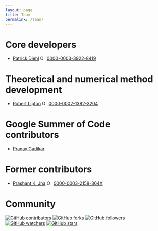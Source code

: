 ```yaml
---
layout: page
title: Team
permalink: /team/
---
```


# Core developers

* [Patrick Diehl](https://www.diehlpk.de) <a itemprop="sameAs" content="https://orcid.org/0000-0003-3922-8419" href="https://orcid.org/0000-0003-3922-8419" target="orcid.widget" rel="noopener noreferrer" style="vertical-align:top;"><img src="https://orcid.org/sites/default/files/images/orcid_16x16.png" style="width:1em;margin-right:.5em;" alt="ORCID iD icon">0000-0003-3922-8419</a>

# Theoretical and numerical method development

* [Robert Lipton](https://www.math.lsu.edu/~lipton/index.html) <a itemprop="sameAs" content="0000-0002-1382-3204" href="http://orcid.org/0000-0002-1382-3204" target="orcid.widget" rel="noopener noreferrer" style="vertical-align:top;"><img src="https://orcid.org/sites/default/files/images/orcid_16x16.png" style="width:1em;margin-right:.5em;" alt="ORCID iD icon">0000-0002-1382-3204</a> 

# Google Summer of Code contributors

* [Pranav Gadikar](https://www.linkedin.com/in/pranav-gadikar-2a0a21143/)

# Former contributors

* [Prashant K. Jha](https://www.math.lsu.edu/~jha/) <a itemprop="sameAs" content="https://orcid.org/0000-0003-2158-364X" href="https://orcid.org/0000-0003-2158-364X" target="orcid.widget" rel="noopener noreferrer" style="vertical-align:top;"><img src="https://orcid.org/sites/default/files/images/orcid_16x16.png" style="width:1em;margin-right:.5em;" alt="ORCID iD icon">0000-0003-2158-364X</a> 


# Community


[![GitHub contributors](https://img.shields.io/github/contributors/PeriHPX/PeriHPX.svg)](https://GitHub.com/PeriHPX/PeriHPX/graphs/contributors/) [![GitHub forks](https://img.shields.io/github/forks/PeriHPX/PeriHPX.svg?style=social&label=Fork&maxAge=2592000)](https://GitHub.com/PeriHPX/PeriHPX/network/) [![GitHub followers](https://img.shields.io/github/followers/PeriHPX.svg?style=social&label=Follow&maxAge=2592000)](https://github.com/PeriHPX?tab=followers) [![GitHub watchers](https://img.shields.io/github/watchers/PeriHPX/PeriHPX.svg?style=social&label=Watch&maxAge=2592000)](https://GitHub.com/nonlocalmodels/PeriHPX/watchers/) [![GitHub stars](https://img.shields.io/github/stars/PeriHPX/PeriHPX.svg?style=social&label=Star&maxAge=2592000)](https://GitHub.com/PeriHPX/PeriHPX/stargazers/)
